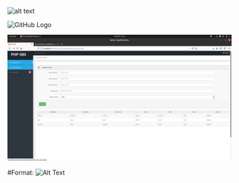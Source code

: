 ![alt text](http://url/to/img.png)

![GitHub Logo](/images/logo.png)

![Login](/img/1.png)


#Format: ![Alt Text](url)
